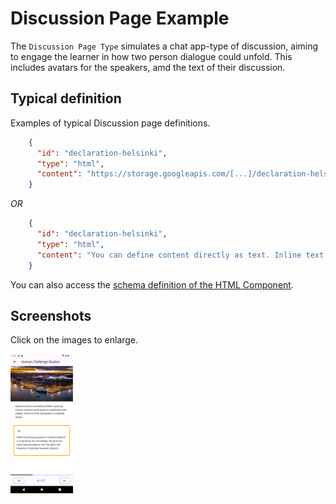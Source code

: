 # Discussion Page Example

The `Discussion Page Type` simulates a chat app-type of discussion, aiming to
engage the learner in how two person dialogue could unfold.
This includes avatars for the speakers, amd the text of their discussion.

## Typical definition

Examples of typical Discussion page definitions.

```json
    {
      "id": "declaration-helsinki",
      "type": "html",
      "content": "https://storage.googleapis.com/[...]/declaration-helsinki-content.html"
    }
```
_OR_
```json
    {
      "id": "declaration-helsinki",
      "type": "html",
      "content": "You can define content directly as text. Inline text can be <b>formatted</b> as per the <i>HTML</i> syntax."
    }
```

You can also access the [schema definition of the HTML Component](../assets/schema/html_component.json).

## Screenshots

Click on the images to enlarge.

[<img src="screenshot-html.png" alt="Screenshot with HTML Page example" style="width:100px;" />](screenshot-html.png)